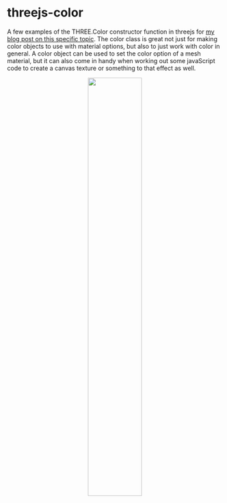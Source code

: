# threejs-color

A few examples of the THREE.Color constructor function in threejs for [my blog post on this specific topic](https://dustinpfister.github.io/2021/05/03/threejs-color/). The color class is great not just for making color objects to use with material options, but also to just work with color in general. A color object can be used to set the color option of a mesh material, but it can also come in handy when working out some javaScript code to create a canvas texture or something to that effect as well.

<div align="center">
      <a href="https://www.youtube.com/watch?v=QFYxHbt83os">
         <img src="https://img.youtube.com/vi/QFYxHbt83os/0.jpg" style="width:50%;">
      </a>
</div>


